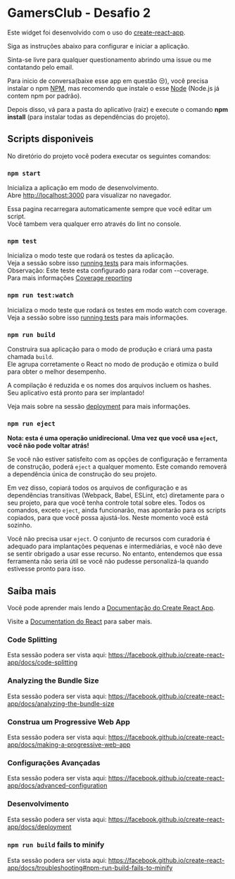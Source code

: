 ﻿# GamersClub - Desafio 2

Este widget foi desenvolvido com o uso do [create-react-app](https://github.com/facebook/create-react-app).

Siga as instruções abaixo para configurar e iniciar a aplicação.

Sinta-se livre para qualquer questionamento abrindo uma issue ou me contatando pelo email.

Para inicio de conversa(baixe esse app em questão :unamused:), você precisa instalar o npm [NPM](https://www.npmjs.com/get-npm), mas recomendo que instale o esse [Node](https://nodejs.org/en/download/) (Node.js já contem npm por padrão).

Depois disso, vá para a pasta do aplicativo (raiz) e execute o comando **npm install** (para instalar todas as dependências do projeto).

## Scripts disponiveis

No diretório do projeto você podera executar os seguintes comandos:

### `npm start`

Inicializa a aplicação em modo de desenvolvimento.<br>
Abre [http://localhost:3000](http://localhost:3000) para visualizar no navegador.

Essa pagina recarregara automaticamente sempre que você editar um script.<br>
Você tambem vera qualquer erro através do lint no console.

### `npm test`

Inicializa o modo teste que rodará os testes da aplicação.<br>
Veja a sessão sobre isso [running tests](https://facebook.github.io/create-react-app/docs/running-tests) para mais informações.<br>
Observação: Este teste esta configurado para rodar com --coverage.<br>
Para mais informações [Coverage reporting](https://facebook.github.io/create-react-app/docs/running-tests#coverage-reporting)

### `npm run test:watch`

Inicializa o modo teste que rodará os testes em modo watch com coverage.<br>
Veja a sessão sobre isso [running tests](https://facebook.github.io/create-react-app/docs/running-tests) para mais informações.

### `npm run build`

Construira sua aplicação para o modo de produção e criará uma pasta chamada `build`.<br>
Ele agrupa corretamente o React no modo de produção e otimiza o build para obter o melhor desempenho.

A compilação é reduzida e os nomes dos arquivos incluem os hashes.<br>
Seu aplicativo está pronto para ser implantado!

Veja mais sobre na sessão [deployment](https://facebook.github.io/create-react-app/docs/deployment) para mais informações.

### `npm run eject`

**Nota: esta é uma operação unidirecional. Uma vez que você usa `eject`, você não pode voltar atrás!**

Se você não estiver satisfeito com as opções de configuração e ferramenta de construção, poderá `eject` a qualquer momento. Este comando removerá a dependência única de construção do seu projeto.

Em vez disso, copiará todos os arquivos de configuração e as dependências transitivas (Webpack, Babel, ESLint, etc) diretamente para o seu projeto, para que você tenha controle total sobre eles. Todos os comandos, exceto `eject`, ainda funcionarão, mas apontarão para os scripts copiados, para que você possa ajustá-los. Neste momento você está sozinho.

Você não precisa usar `eject`. O conjunto de recursos com curadoria é adequado para implantações pequenas e intermediárias, e você não deve se sentir obrigado a usar esse recurso. No entanto, entendemos que essa ferramenta não seria útil se você não pudesse personalizá-la quando estivesse pronto para isso.

## Saíba mais

Você pode aprender mais lendo a [Documentação do Create React App](https://facebook.github.io/create-react-app/docs/getting-started).

Visite a [Documentation do React](https://reactjs.org/) para saber mais.

### Code Splitting

Esta sessão podera ser vista aqui: https://facebook.github.io/create-react-app/docs/code-splitting

### Analyzing the Bundle Size

Esta sessão podera ser vista aqui: https://facebook.github.io/create-react-app/docs/analyzing-the-bundle-size

### Construa um Progressive Web App

Esta sessão podera ser vista aqui: https://facebook.github.io/create-react-app/docs/making-a-progressive-web-app

### Configurações Avançadas

Esta sessão podera ser vista aqui: https://facebook.github.io/create-react-app/docs/advanced-configuration

### Desenvolvimento

Esta sessão podera ser vista aqui: https://facebook.github.io/create-react-app/docs/deployment

### `npm run build` fails to minify

Esta sessão podera ser vista aqui: https://facebook.github.io/create-react-app/docs/troubleshooting#npm-run-build-fails-to-minify
